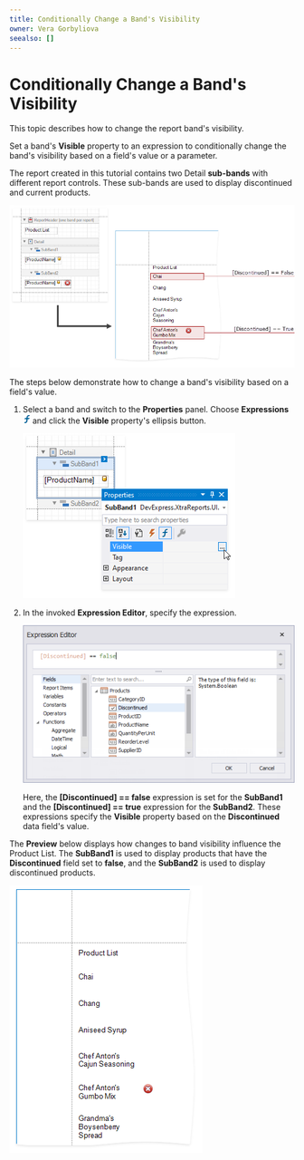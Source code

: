 ```yaml
---
title: Conditionally Change a Band's Visibility
owner: Vera Gorbyliova
seealso: []
---
```

# Conditionally Change a Band's Visibility

This topic describes how to change the report band's visibility.

Set a band's **Visible** property to an expression to conditionally change the band's visibility based on a field's value or a parameter.

The report created in this tutorial contains two Detail **sub-bands** with different report controls. These sub-bands are used to display discontinued and current products.   

![1](../../../../../images/conditionally-change-a-bands-visibility.png)

The steps below demonstrate how to change a band's visibility based on a field's value.

1. Select a band and switch to the **Properties** panel. Choose **Expressions** ![](../../../../../images/conditionally-change-a-bands-visibility-expression-button.png) and click the **Visible** property's ellipsis button.

	![](../../../../../images/conditionally-change-a-bands-visibility-visible-button.png)

2. In the invoked **Expression Editor**, specify the expression.

	![4](../../../../../images/conditionally-change-a-bands-visibility-first-expression.png)


	Here, the **[Discontinued] == false** expression is set for the **SubBand1** and the **[Discontinued] == true** expression for the **SubBand2**. These expressions specify the **Visible** property based on the **Discontinued** data field's value. 

The **Preview** below displays how changes to band visibility influence the Product List. The **SubBand1** is used to display products that have the **Discontinued** field set to **false**, and the **SubBand2** is used to display discontinued products.

![](../../../../../images/conditionally-change-a-bands-visibility-result.png)

